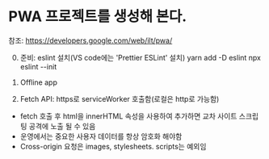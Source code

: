 # PWA 프로젝트를 생성해 본다.
참조: https://developers.google.com/web/ilt/pwa/

0. 준비: eslint 설치(VS code에는 'Prettier ESLint' 설치)
yarn add -D eslint
npx eslint --init

1. Offline app

2. Fetch API: https로 serviceWorker 호출함(로컬은 http로 가능함)
 - fetch 호출 후 html을 innerHTML 속성을 사용하여 추가하면 교차 사이트 스크립팅 공격에 노출 될 수 있음
 - 운영에서는 중요한 사용자 데이터를 항상 암호화 해야함
 - Cross-origin 요청은 images, stylesheets. scripts는 예외임
